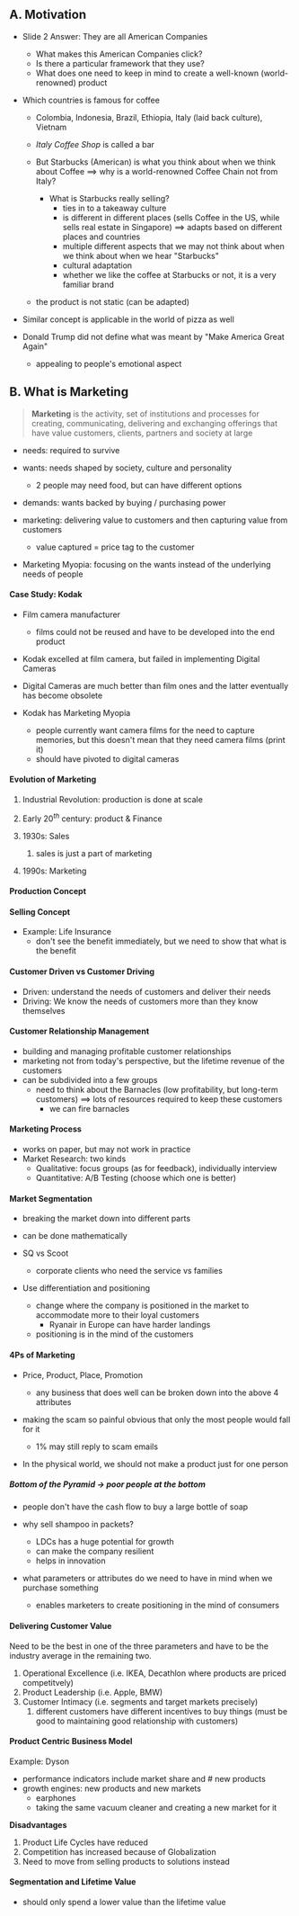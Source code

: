 ## A. Motivation
- Slide 2 Answer: They are all American Companies
	- What makes this American Companies click?
	- Is there a particular framework that they use?
	- What does one need to keep in mind to create a well-known (world-renowned) product

- Which countries is famous for coffee
	- Colombia, Indonesia, Brazil, Ethiopia, Italy (laid back culture), Vietnam
	- *Italy Coffee Shop* is called a bar
	- But Starbucks (American) is what you think about when we think about Coffee $\implies$ why is a world-renowned Coffee Chain not from Italy?
		- What is Starbucks really selling?
			- ties in to a takeaway culture
			- is different in different places (sells Coffee in the US, while sells real estate in Singapore) $\implies$ adapts based on different places and countries
			- multiple different aspects that we may not think about when we think about when we hear "Starbucks"
			- cultural adaptation
			- whether we like the coffee at Starbucks or not, it is a very familiar brand

	- the product is not static (can be adapted)

- Similar concept is applicable in the world of pizza as well

- Donald Trump did not define what was meant by "Make America Great Again"
	- appealing to people's emotional aspect
## B. What is Marketing
> **Marketing** is the activity, set of institutions and processes for creating, communicating, delivering and exchanging offerings that have value customers, clients, partners and society at large

- needs: required to survive
- wants: needs shaped by society, culture and personality
	- $2$ people may need food, but can have different options
- demands: wants backed by buying / purchasing power
- marketing: delivering value to customers and then capturing value from customers
	- value captured $=$ price tag to the customer

- Marketing Myopia: focusing on the wants instead of the underlying needs of people
#### Case Study: Kodak
- Film camera manufacturer
	- films could not be reused and have to be developed into the end product
- Kodak excelled at film camera, but failed in implementing Digital Cameras
- Digital Cameras are much better than film ones and the latter eventually has become obsolete

- Kodak has Marketing Myopia
	- people currently want camera films for the need to capture memories, but this doesn't mean that they need camera films (print it)
	- should have pivoted to digital cameras

#### Evolution of Marketing
1. Industrial Revolution: production is done at scale
2. Early $20^{th}$ century: product & Finance
3. 1930s: Sales
	1. sales is just a part of marketing

4. 1990s: Marketing

#### Production Concept

#### Selling Concept
- Example: Life Insurance
	- don't see the benefit immediately, but we need to show that what is the benefit
#### Customer Driven vs Customer Driving
- Driven: understand the needs of customers and deliver their needs
- Driving: We know the needs of customers more than they know themselves

#### Customer Relationship Management
- building and managing profitable customer relationships
- marketing not from today's perspective, but the lifetime revenue of the customers
- can be subdivided into a few groups
	- need to think about the Barnacles (low profitability, but long-term customers) $\implies$ lots of resources required to keep these customers
		- we can fire barnacles

#### Marketing Process
- works on paper, but may not work in practice
- Market Research: two kinds
	- Qualitative: focus groups (as for feedback), individually interview
	- Quantitative: A/B Testing (choose which one is better)
#### Market Segmentation
- breaking the market down into different parts
- can be done mathematically
- SQ vs Scoot
	- corporate clients who need the service vs families

- Use differentiation and positioning
	- change where the company is positioned in the market to accommodate more to their loyal customers
		- Ryanair in Europe can have harder landings
	- positioning is in the mind of the customers

#### 4Ps of Marketing
- Price, Product, Place, Promotion
	- any business that does well can be broken down into the above $4$ attributes

- making the scam so painful obvious that only the most people would fall for it
	- 1% may still reply to scam emails

- In the physical world, we should not make a product just for one person
##### Bottom of the Pyramid $\to$ poor people at the bottom
- people don't have the cash flow to buy a large bottle of soap
- why sell shampoo in packets?
	- LDCs has a huge potential for growth
	- can make the company resilient 
	- helps in innovation

- what parameters or attributes do we need to have in mind when we purchase something
	- enables marketers to create positioning in the mind of consumers

#### Delivering Customer Value
Need to be the best in one of the three parameters and have to be the industry average in the remaining two.
1. Operational Excellence (i.e. IKEA, Decathlon where products are priced competitvely)
2. Product Leadership (i.e. Apple, BMW)
3. Customer Intimacy (i.e. segments and target markets precisely)
	1. different customers have different incentives to buy things (must be good to maintaining good relationship with customers)

#### Product Centric Business Model
Example: Dyson
- performance indicators include market share and # new products
- growth engines: new products and new markets
	- earphones
	- taking the same vacuum cleaner and creating a new market for it

**Disadvantages**
1. Product Life Cycles have reduced
2. Competition has increased because of Globalization
3. Need to move from selling products to solutions instead

#### Segmentation and Lifetime Value
- should only spend a lower value than the lifetime value